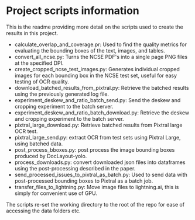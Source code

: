 # Project scripts information

This is the readme providing more detail on the scripts used to create the results in this project.

- calculate_overlap_and_coverage.pr: Used to find the quality metrics for evaluating the bounding boxes of the text, images, and tables.
- convert_all_ncse.py: Turns the NCSE PDF's into a single page PNG files at the specified DPI.
- create_cropped_ncse_test_images.py: Generates individual cropped images for each bounding box in the NCSE test set, useful for easy testing of OCR quality.
- download_batched_results_from_pixtral.py: Retrieve the batched results using the previously generated log file.
- experiment_deskew_and_ratio_batch_send.py: Send the deskew and cropping experiment to the batch server.
- experiment_deskew_and_ratio_batch_download.py: Retrieve the deskew and cropping experiment to the batch server.
- pixtral_large_download.py: Retrieve batched results from Pixtral large OCR test.
- pixtral_large_send.py: extract OCR from test sets using Pixtral Large, using batched data.
- post_process_bboxes.py: post process the image bounding boxes produced by DocLayout-yolo.
- process_downloads.py: convert downloaded json files into dataframes using the post-processing described in the paper.
- send_processed_issues_to_pixtral_as_batch.py: Used to send data with post-processed bounding boxes to Pixtral as a batch job.
- transfer_files_to_lightning.py: Move image files to lightning.ai, this is simply for convenient use of GPU.

The scripts re-set the working directory to the root of the repo for ease of accessing the data folders etc.